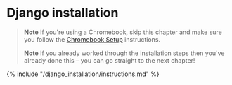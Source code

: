 # Django installation

> **Note** If you're using a Chromebook, skip this chapter and make sure you follow the [Chromebook Setup](../chromebook_setup/README.md) instructions.
> 
> **Note** If you already worked through the installation steps then you've already done this – you can go straight to the next chapter!

{% include "/django_installation/instructions.md" %}